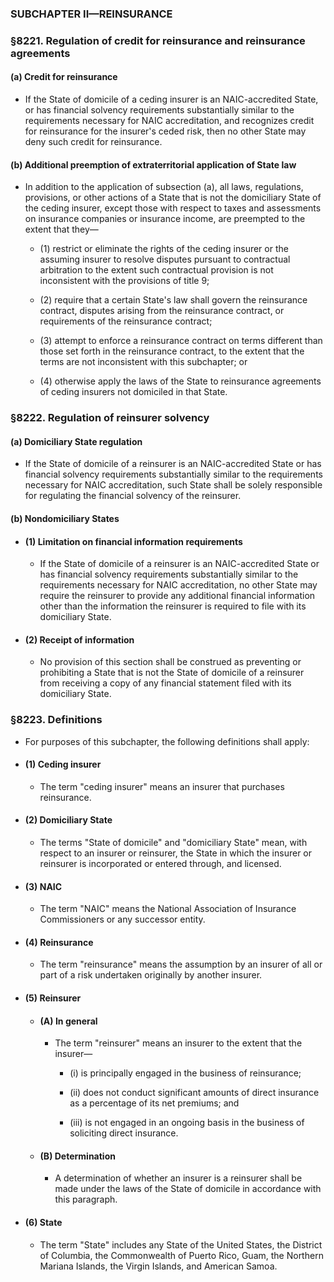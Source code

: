 ### SUBCHAPTER II—REINSURANCE

### §8221. Regulation of credit for reinsurance and reinsurance agreements
#### (a) Credit for reinsurance
* If the State of domicile of a ceding insurer is an NAIC-accredited State, or has financial solvency requirements substantially similar to the requirements necessary for NAIC accreditation, and recognizes credit for reinsurance for the insurer's ceded risk, then no other State may deny such credit for reinsurance.

#### (b) Additional preemption of extraterritorial application of State law
* In addition to the application of subsection (a), all laws, regulations, provisions, or other actions of a State that is not the domiciliary State of the ceding insurer, except those with respect to taxes and assessments on insurance companies or insurance income, are preempted to the extent that they—

  * (1) restrict or eliminate the rights of the ceding insurer or the assuming insurer to resolve disputes pursuant to contractual arbitration to the extent such contractual provision is not inconsistent with the provisions of title 9;

  * (2) require that a certain State's law shall govern the reinsurance contract, disputes arising from the reinsurance contract, or requirements of the reinsurance contract;

  * (3) attempt to enforce a reinsurance contract on terms different than those set forth in the reinsurance contract, to the extent that the terms are not inconsistent with this subchapter; or

  * (4) otherwise apply the laws of the State to reinsurance agreements of ceding insurers not domiciled in that State.

### §8222. Regulation of reinsurer solvency
#### (a) Domiciliary State regulation
* If the State of domicile of a reinsurer is an NAIC-accredited State or has financial solvency requirements substantially similar to the requirements necessary for NAIC accreditation, such State shall be solely responsible for regulating the financial solvency of the reinsurer.

#### (b) Nondomiciliary States
* #### (1) Limitation on financial information requirements
  * If the State of domicile of a reinsurer is an NAIC-accredited State or has financial solvency requirements substantially similar to the requirements necessary for NAIC accreditation, no other State may require the reinsurer to provide any additional financial information other than the information the reinsurer is required to file with its domiciliary State.

* #### (2) Receipt of information
  * No provision of this section shall be construed as preventing or prohibiting a State that is not the State of domicile of a reinsurer from receiving a copy of any financial statement filed with its domiciliary State.

### §8223. Definitions
* For purposes of this subchapter, the following definitions shall apply:

* #### (1) Ceding insurer
  * The term "ceding insurer" means an insurer that purchases reinsurance.

* #### (2) Domiciliary State
  * The terms "State of domicile" and "domiciliary State" mean, with respect to an insurer or reinsurer, the State in which the insurer or reinsurer is incorporated or entered through, and licensed.

* #### (3) NAIC
  * The term "NAIC" means the National Association of Insurance Commissioners or any successor entity.

* #### (4) Reinsurance
  * The term "reinsurance" means the assumption by an insurer of all or part of a risk undertaken originally by another insurer.

* #### (5) Reinsurer
  * #### (A) In general
    * The term "reinsurer" means an insurer to the extent that the insurer—

      * (i) is principally engaged in the business of reinsurance;

      * (ii) does not conduct significant amounts of direct insurance as a percentage of its net premiums; and

      * (iii) is not engaged in an ongoing basis in the business of soliciting direct insurance.

  * #### (B) Determination
    * A determination of whether an insurer is a reinsurer shall be made under the laws of the State of domicile in accordance with this paragraph.

* #### (6) State
  * The term "State" includes any State of the United States, the District of Columbia, the Commonwealth of Puerto Rico, Guam, the Northern Mariana Islands, the Virgin Islands, and American Samoa.
